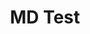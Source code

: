 ---
last_synced: '2025-06-10T10:12:42.036664'
notion_page_id: 20e388d7-7461-80ea-b5d9-dd7b9e545e40
title: MD Test
---